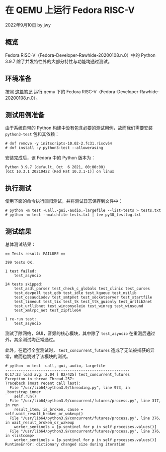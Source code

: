 # 在 QEMU 上运行 Fedora RISC-V

2022年9月10日 by jwy

## 概览

Fedora RISC-V（Fedora-Developer-Rawhide-20200108.n.0）中的 Python 3.9.7 除了并发特性外的大部分特性与功能均通过测试。

## 环境准备

按照 [这篇笔记](https://github.com/jwyjohn/Tarsier-Interncat/blob/main/notes/Fedora_riscv_on_qemu.md) 运行 qemu 下的 Fedora RISC-V（Fedora-Developer-Rawhide-20200108.n.0）。

## 测试用例准备

由于系统自带的 Python 构建中没有包含必要的测试用例，故而我们需要安装 `python3-test` 包和其依赖：
```
# dnf remove -y initscripts-10.02-2.fc31.riscv64
# dnf install -y python3-test --allowerasing
```
安装完成后，该 Fedora 中的 Python 版本为：
```
Python 3.9.7 (default, Oct  6 2021, 00:00:00)
[GCC 10.3.1 20210422 (Red Hat 10.3.1-1)] on linux
```

## 执行测试

使用下面的命令执行回归测试，并将测试日志保存到文件中：
```
# python -m test -uall,-gui,-audio,-largefile --list-tests > tests.txt
# python -m test --matchfile tests.txt | tee py38_testlog.txt
```

## 测试结果

总体测试结果：
```
== Tests result: FAILURE ==

399 tests OK.

1 test failed:
    test_asyncio

24 tests skipped:
    test_asdl_parser test_check_c_globals test_clinic test_curses
    test_devpoll test_gdb test_idle test_kqueue test_msilib
    test_ossaudiodev test_smtpnet test_socketserver test_startfile
    test_timeout test_tix test_tk test_ttk_guionly test_urllib2net
    test_urllibnet test_winconsoleio test_winreg test_winsound
    test_xmlrpc_net test_zipfile64

1 re-run test:
    test_asyncio
```
测试了除网络，GUI，音频的核心模块，其中除了 `test_asyncio` 在重测后通过外，其余测试均正常通过。

此外，在运行全套测试时， `test_concurrent_futures` 造成了无法被捕获的异常，故而也跳过了该模块的测试。
```
# python -m test -uall,-gui,-audio,-largefile
--------------------------------------------------------
0:17:23 load avg: 2.04 [ 82/425] test_concurrent_futures
Exception in thread Thread-257:
Traceback (most recent call last):
  File "/usr/lib64/python3.9/threading.py", line 973, in _bootstrap_inner
    self.run()
  File "/usr/lib64/python3.9/concurrent/futures/process.py", line 317, in run
    result_item, is_broken, cause = self.wait_result_broken_or_wakeup()
  File "/usr/lib64/python3.9/concurrent/futures/process.py", line 376, in wait_result_broken_or_wakeup
    worker_sentinels = [p.sentinel for p in self.processes.values()]
  File "/usr/lib64/python3.9/concurrent/futures/process.py", line 376, in <listcomp>
    worker_sentinels = [p.sentinel for p in self.processes.values()]
RuntimeError: dictionary changed size during iteration
```


